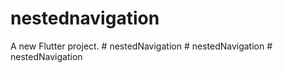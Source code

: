 # nestednavigation

A new Flutter project.
#   n e s t e d N a v i g a t i o n  
 #   n e s t e d N a v i g a t i o n  
 #   n e s t e d N a v i g a t i o n  
 